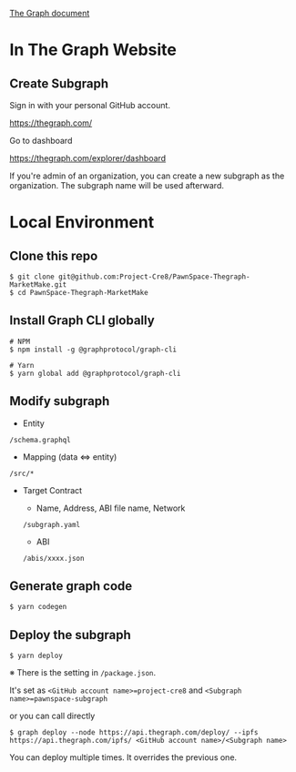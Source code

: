 [The Graph document](https://thegraph.com/docs/introduction)

# In The Graph Website

## Create Subgraph

Sign in with your personal GitHub account.

https://thegraph.com/

Go to dashboard

https://thegraph.com/explorer/dashboard

If you're admin of an organization, you can create a new subgraph as the organization. The subgraph name will be used afterward.

# Local Environment

## Clone this repo

```
$ git clone git@github.com:Project-Cre8/PawnSpace-Thegraph-MarketMake.git
$ cd PawnSpace-Thegraph-MarketMake
```

## Install Graph CLI globally

```
# NPM
$ npm install -g @graphprotocol/graph-cli

# Yarn
$ yarn global add @graphprotocol/graph-cli
```

## Modify subgraph

- Entity

`/schema.graphql`

- Mapping (data <=> entity)

`/src/*`

- Target Contract

  - Name, Address, ABI file name, Network

  `/subgraph.yaml`

  - ABI

  `/abis/xxxx.json`

## Generate graph code

```
$ yarn codegen
```

## Deploy the subgraph

```
$ yarn deploy
```

※ There is the setting in `/package.json`.

It's set as `<GitHub account name>=project-cre8` and `<Subgraph name>=pawnspace-subgraph`

or you can call directly

```
$ graph deploy --node https://api.thegraph.com/deploy/ --ipfs https://api.thegraph.com/ipfs/ <GitHub account name>/<Subgraph name>
```

You can deploy multiple times. It overrides the previous one.
